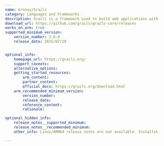 ```yaml
---
name: Groovy/Grails
category: Languages and Frameworks
description: Grails is a framework used to build web applications with the Groovy programming language. The core framework is very extensible and there are numerous plugins available that provide easy integration of add-on features.
download_url: https://github.com/grails/grails-core/releases
works_on_arm: true
supported_minimum_version:
    version_number: 3.0.4
    release_date: 2015/07/29


optional_info:
    homepage_url: https://grails.org/
    support_caveats:
    alternative_options:
    getting_started_resources:
        arm_content:
        partner_content:
        official_docs: https://grails.org/download.html
    arm_recommended_minimum_version:
        version_number:
        release_date:
        reference_content:
        rationale:

optional_hidden_info:
    release_notes__supported_minimum:
    release_notes__recommended_minimum:
    other_info: Linux/ARM64 release notes are not available. Installation and testing are done using released source code tar.

---
```


